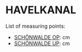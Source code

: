 # HAVELKANAL

List of measuring points:

* [SCHÖNWALDE OP](./SCHOENWALDE-OP): <Value topic="rivers/pegel-online/HvK/SCHOENWALDE-OP/measurementValue"/> cm
* [SCHÖNWALDE UP](./SCHOENWALDE-UP): <Value topic="rivers/pegel-online/HvK/SCHOENWALDE-UP/measurementValue"/> cm
